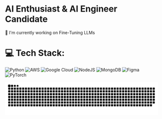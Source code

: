 # AI Enthusiast & AI Engineer Candidate
🦾 I'm currently working on Fine-Tuning LLMs<br>

# 💻 Tech Stack:
![Python](https://img.shields.io/badge/python-3670A0?style=for-the-badge&logo=python&logoColor=ffdd54) ![AWS](https://img.shields.io/badge/AWS-%23FF9900.svg?style=for-the-badge&logo=amazon-aws&logoColor=white) ![Google Cloud](https://img.shields.io/badge/GoogleCloud-%234285F4.svg?style=for-the-badge&logo=google-cloud&logoColor=white) ![NodeJS](https://img.shields.io/badge/node.js-6DA55F?style=for-the-badge&logo=node.js&logoColor=white) ![MongoDB](https://img.shields.io/badge/MongoDB-%234ea94b.svg?style=for-the-badge&logo=mongodb&logoColor=white) ![Figma](https://img.shields.io/badge/figma-%23F24E1E.svg?style=for-the-badge&logo=figma&logoColor=white) ![PyTorch](https://img.shields.io/badge/PyTorch-%23EE4C2C.svg?style=for-the-badge&logo=PyTorch&logoColor=white)

<!-- # 📊 GitHub Stats:
![](https://github-readme-stats.vercel.app/api?username=raccoon-42&theme=dark&hide_border=false&include_all_commits=false&count_private=false)<br/>
![](https://nirzak-streak-stats.vercel.app/?user=raccoon-42&theme=dark&hide_border=false)<br/>
![](https://github-readme-stats.vercel.app/api/top-langs/?username=raccoon-42&theme=dark&hide_border=false&include_all_commits=false&count_private=false&layout=compact) -->

<picture>
  <source media="(prefers-color-scheme: dark)" srcset="https://raw.githubusercontent.com/raccoon-42/raccoon-42/output/github-snake-dark.svg" />
  <source media="(prefers-color-scheme: light)" srcset="https://raw.githubusercontent.com/raccoon-42/raccoon-42/output/github-snake.svg" />
  <img alt="github-snake" src="https://raw.githubusercontent.com/raccoon-42/raccoon-42/output/github-snake.svg" />
</picture>
<!-- Proudly created with GPRM ( https://gprm.itsvg.in ) -->
<!--
**raccoon-42/raccoon-42** is a ✨ _special_ ✨ repository because its `README.md` (this file) appears on your GitHub profile.

Here are some ideas to get you started:

- 🔭 I’m currently working on ...
- 🌱 I’m currently learning ...
- 👯 I’m looking to collaborate on ...
- 🤔 I’m looking for help with ...
- 💬 Ask me about ...
- 📫 How to reach me: ...
- 😄 Pronouns: ...
- ⚡ Fun fact: ...
-->

